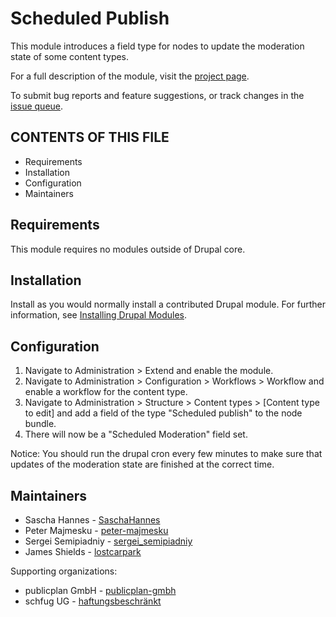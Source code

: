 # Scheduled Publish

This module introduces a field type for nodes to update the moderation state of
some content types.

For a full description of the module, visit the
[project page](https://www.drupal.org/project/scheduled_publish).

To submit bug reports and feature suggestions, or track changes in the
[issue queue](https://www.drupal.org/project/issues/scheduled_publish).


CONTENTS OF THIS FILE
---------------------

- Requirements
- Installation
- Configuration
- Maintainers


## Requirements

This module requires no modules outside of Drupal core.


## Installation

Install as you would normally install a contributed Drupal module. For further
information, see
[Installing Drupal Modules](https://www.drupal.org/docs/extending-drupal/installing-drupal-modules).


## Configuration

1. Navigate to Administration > Extend and enable the module.
2. Navigate to Administration > Configuration > Workflows > Workflow and
   enable a workflow for the content type.
3. Navigate to Administration > Structure > Content types >
   [Content type to edit] and add a field of the type "Scheduled publish" to
   the node bundle.
4. There will now be a "Scheduled Moderation" field set.

Notice: You should run the drupal cron every few minutes to make sure that
updates of the moderation state are finished at the correct time.


## Maintainers

- Sascha Hannes - [SaschaHannes](https://www.drupal.org/u/saschahannes)
- Peter Majmesku - [peter-majmesku](https://www.drupal.org/u/peter-majmesku)
- Sergei Semipiadniy - [sergei_semipiadniy](https://www.drupal.org/u/sergei_semipiadniy)
- James Shields - [lostcarpark](https://www.drupal.org/u/lostcarpark)

Supporting organizations:

- publicplan GmbH - [publicplan-gmbh](https://www.drupal.org/publicplan-gmbh)
- schfug UG - [haftungsbeschränkt](https://www.drupal.org/schfug-ug)
